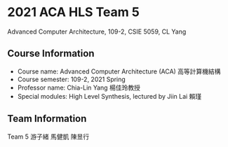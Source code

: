 # 2021 ACA HLS Team 5
Advanced Computer Architecture, 109-2, CSIE 5059, CL Yang
## Course Information
- Course name: Advanced Computer Architecture (ACA) 高等計算機結構
- Course semester: 109-2, 2021 Spring
- Professor name: Chia-Lin Yang 楊佳玲教授
- Special modules: High Level Synthesis, lectured by Jiin Lai 賴瑾
## Team Information
Team 5 游子緒 馬健凱 陳昱行
